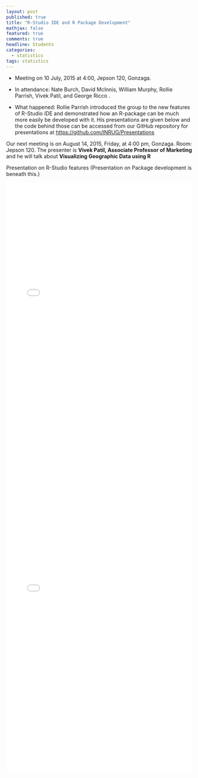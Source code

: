 ```yaml
---
layout: post
published: true
title: "R-Studio IDE and R Package Development"
mathjax: false
featured: true
comments: true
headline: Students
categories: 
  - statistics
tags: statistics
---
```


* Meeting on 10 July, 2015 at 4:00, Jepson 120, Gonzaga.
* In attendance: Nate Burch, David McInnis, William Murphy, Rollie Parrish, Vivek Patil, and George Ricco . 

* What happened: Rollie Parrish introduced the group to the new features of R-Studio IDE and demonstrated how an R-package can be much more easily be developed with it. His presentations are given below and the code behind those can be accessed from our GitHub repository for presentations at https://github.com/INRUG/Presentations

Our next meeting is on August 14, 2015, Friday, at 4:00 pm, Gonzaga. Room: Jepson 120. The presenter is **Vivek Patil, Associate Professor of Marketing** and he will talk about **Visualizing Geographic Data using R** <br>

Presentation on R-Studio features (Presentation on Package development is beneath this.)

<iframe width="100%" height="800" src="//inrug.github.io/Presentations/RStudioUpdates/RStudio_updates-rpubs.html/" frameborder="0"> </iframe>

<iframe width="100%" height="800" src="//inrug.github.io/Presentations/IntroCreatingPackages/Intro_creating_R_packages.html/" frameborder="0"> </iframe>






